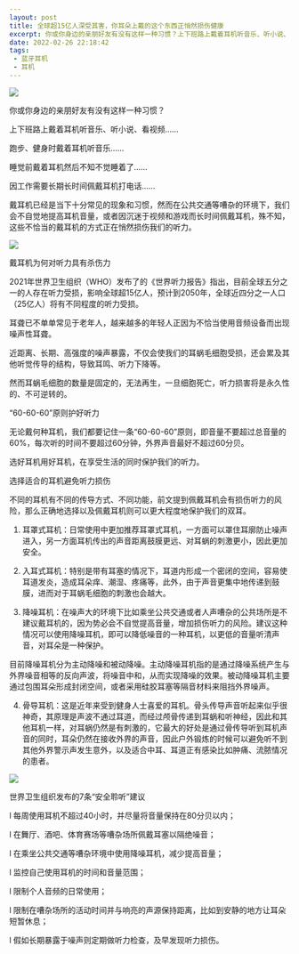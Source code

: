 ```yaml
---
layout: post
title: 全球超15亿人深受其害，你耳朵上戴的这个东西正悄然损伤健康
excerpt: 你或你身边的亲朋好友有没有这样一种习惯？上下班路上戴着耳机听音乐、听小说、看视频……
date: 2022-02-26 22:18:42
tags:  
 - 蓝牙耳机 
 - 耳机
---
```


![](https://pic.imgdb.cn/item/621a39f82ab3f51d91e336d5.png)

你或你身边的亲朋好友有没有这样一种习惯？

上下班路上戴着耳机听音乐、听小说、看视频……

跑步、健身时戴着耳机听音乐……

睡觉前戴着耳机然后不知不觉睡着了……

因工作需要长期长时间佩戴耳机打电话……

戴耳机已经是当下十分常见的现象和习惯，然而在公共交通等嘈杂的环境下，我们会不自觉地提高耳机音量，或者因沉迷于视频和游戏而长时间佩戴耳机，殊不知，这些不恰当的戴耳机的方式正在悄然损伤我们的听力。

![](https://pic.imgdb.cn/item/621a39f82ab3f51d91e336df.png)


戴耳机为何对听力具有杀伤力

2021年世界卫生组织（WHO）发布了的《世界听力报告》指出，目前全球五分之一的人存在听力受损，影响全球超15亿人，预计到2050年，全球近四分之一人口（25亿人）将有不同程度的听力受损。

耳聋已不单单常见于老年人，越来越多的年轻人正因为不恰当使用音频设备而出现噪声性耳聋。

近距离、长期、高强度的噪声暴露，不仅会使我们的耳蜗毛细胞受损，还会累及其他听觉传导的结构，导致耳鸣、听力下降等。

然而耳蜗毛细胞的数量是固定的，无法再生，一旦细胞死亡，听力损害将是永久性的、不可逆转的。

“60-60-60”原则护好听力

无论戴何种耳机，我们都要记住一条“60-60-60”原则，即音量不要超过总音量的60%，每次听的时间不要超过60分钟，外界声音最好不超过60分贝。

选好耳机用好耳机，在享受生活的同时保护我们的听力。

选择适合的耳机避免听力损伤

不同的耳机有不同的传导方式、不同功能，前文提到佩戴耳机会有损伤听力的风险，那么正确地选择以及佩戴耳机则可以更大程度地保护我们的双耳。

1. 耳罩式耳机：日常使用中更加推荐耳罩式耳机，一方面可以罩住耳廓防止噪声进入，另一方面耳机传出的声音距离鼓膜更远、对耳蜗的刺激更小，因此更加安全。

2. 入耳式耳机：特别是带有耳塞的情况下，耳道内形成一个密闭的空间，容易使耳道发炎，造成耳朵痒、潮湿、疼痛等，此外，由于声音更集中地传递到鼓膜，进而对于耳蜗毛细胞的刺激也会越大。

3. 降噪耳机：在噪声大的环境下比如乘坐公共交通或者人声嘈杂的公共场所是不建议戴耳机的，因为势必会不自觉提高音量，增加损伤听力的风险。建议这种情况可以使用降噪耳机，即可以降低噪音的一种耳机，以更低的音量听清声音，对耳朵是一种保护。

目前降噪耳机分为主动降噪和被动降噪。主动降噪耳机指的是通过降噪系统产生与外界噪音相等的反向声波，将噪音中和，从而实现降噪的效果。被动降噪耳机主要通过包围耳朵形成封闭空间，或者采用硅胶耳塞等隔音材料来阻挡外界噪声。

4. 骨导耳机：这是近年来受到健身人士喜爱的耳机。骨头传导声音听起来似乎很神奇，其原理是声波不通过耳道，而经过颅骨传递到耳蜗和听神经，因此和其他耳机一样，对耳蜗仍然是有刺激的，它最大的好处是通过骨传导听到耳机声音的同时，耳朵仍然在接收外界的声音，因此户外锻炼的时候可以避免听不到其他外界警示声发生意外，以及适合中耳、耳道正有感染比如肿痛、流脓情况的患者。

![](https://pic.imgdb.cn/item/621a39f82ab3f51d91e336ea.jpg)

世界卫生组织发布的7条“安全聆听”建议

l 每周使用耳机不超过40小时，并尽量将音量保持在80分贝以内；

l 在舞厅、酒吧、体育赛场等嘈杂场所佩戴耳塞以隔绝噪音；

l 在乘坐公共交通等嘈杂环境中使用降噪耳机，减少提高音量；

l 监控自己使用耳机的时间和音量范围；

l 限制个人音频的日常使用；

l 限制在嘈杂场所的活动时间并与响亮的声源保持距离，比如到安静的地方让耳朵短暂休息；

l 假如长期暴露于噪声则定期做听力检查，及早发现听力损伤。


